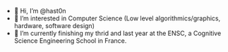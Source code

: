 - 👋 Hi, I’m @hast0n
- 👀 I’m interested in Computer Science (Low level algorithmics/graphics, hardware, software design)
- 🌱 I’m currently finishing my thrid and last year at the ENSC, a Cognitive Science Engineering School in France.
